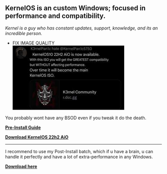 ## KernelOS is an custom Windows; focused in performance and compatibility.

*Kernel is a guy who has constant updates, support, knowledge, and its an incredible person.*

- FIX IMAGE QUALITY
![kos](https://github.com/gzmatte/trash/blob/main/IMG-20231213-WA0003.jpg)

You probably wont have any BSOD even if you tweak it do the death.

**[Pre-Install Guide](https://docs.google.com/document/d/1E7er38lWVD44Q3SaCMgO8CQEMQwNMz7O45l9aAYDcdQ/)**

**[Download KernelOS 22h2 AiO](https://discord.gg/kernelos)**

----

I recommend to use my Post-Install batch, which if u have a brain, u can handle it perfectly and have a lot of extra-performance in any Windows.

**[Download here](https://github.com/gzmatte/atr)**
